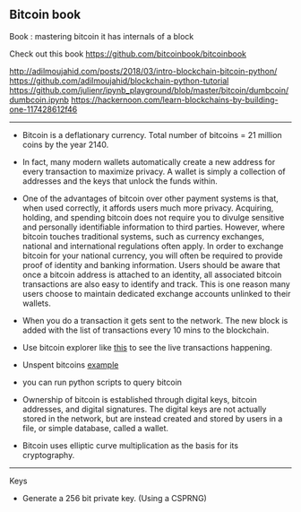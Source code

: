 ## Bitcoin book

Book : mastering bitcoin it has internals of a block

Check out this book
https://github.com/bitcoinbook/bitcoinbook


http://adilmoujahid.com/posts/2018/03/intro-blockchain-bitcoin-python/
https://github.com/adilmoujahid/blockchain-python-tutorial
https://github.com/julienr/ipynb_playground/blob/master/bitcoin/dumbcoin/dumbcoin.ipynb
https://hackernoon.com/learn-blockchains-by-building-one-117428612f46

---


- Bitcoin is a deflationary currency. Total number of bitcoins = 21 million coins  by the year 2140.

- In fact, many modern wallets automatically create a new address for every transaction to maximize privacy. A wallet is simply a collection of addresses and the keys that unlock the funds within.

- One of the advantages of bitcoin over other payment systems is that, when used correctly, it affords users much more privacy. Acquiring, holding, and spending bitcoin does not require you to divulge sensitive and personally identifiable information to third parties. However, where bitcoin touches traditional systems, such as currency exchanges, national and international regulations often apply. In order to exchange bitcoin for your national currency, you will often be required to provide proof of identity and banking information. Users should be aware that once a bitcoin address is attached to an identity, all associated bitcoin transactions are also easy to identify and track. This is one reason many users choose to maintain dedicated exchange accounts unlinked to their wallets.


- When you do a transaction it gets sent to the network. The new block is added with the list of transactions every 10 mins to the blockchain.

- Use bitcoin explorer like [this](https://live.blockcypher.com/btc/) to see the live transactions happening.

- Unspent bitcoins [example](https://blockchain.info/unspent?active=1Cdid9KFAaatwczBwBttQcwXYCpvK8h7FK)

- you can run python scripts to query bitcoin

- Ownership of bitcoin is established through digital keys, bitcoin addresses, and digital signatures. The digital keys are not actually stored in the network, but are instead created and stored by users in a file, or simple database, called a wallet.

- Bitcoin uses elliptic curve multiplication as the basis for its cryptography.



---


Keys

- Generate a 256 bit private key. (Using a CSPRNG)